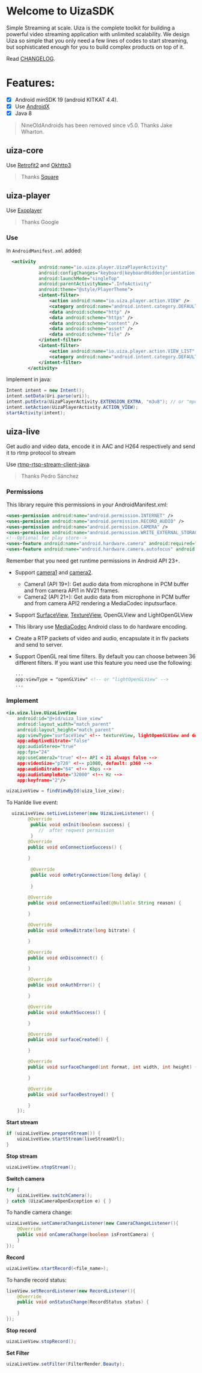 # Welcome to UizaSDK

Simple Streaming at scale.
Uiza is the complete toolkit for building a powerful video streaming application with unlimited scalability. We design Uiza so simple that you only need a few lines of codes to start streaming, but sophisticated enough for you to build complex products on top of it.

Read [CHANGELOG](https://github.com/uizaio/uiza-sdk-player/blob/dev/CHANGELOG.md).

# Features:

- [x] Android minSDK 19 (android KITKAT 4.4).
- [x] Use [AndroidX](https://developer.android.com/jetpack/androidx?gclid=Cj0KCQiAt_PuBRDcARIsAMNlBdq2Il2bTw2XtIrq_PWMWQY7SA3WQdaGTqod6HUvGE_eTJ0RiBVMnC4aAhFWEALw_wcB)
- [x] Java 8

> NineOldAndroids has been removed since v5.0. Thanks Jake Wharton.

## uiza-core

Use [Retrofit2](https://square.github.io/retrofit/) and [Okhttp3](https://square.github.io/okhttp/)
> Thanks [Square](https://github.com/square)

## uiza-player

Use [Exoplayer](https://github.com/google/ExoPlayer)

> Thanks Google

### Use

In `AndroidManifest.xml` added:

```xml
  <activity
            android:name="io.uiza.player.UizaPlayerActivity"
            android:configChanges="keyboard|keyboardHidden|orientation|screenSize|screenLayout|smallestScreenSize|uiMode"
            android:launchMode="singleTop"
            android:parentActivityName=".InfoActivity"
            android:theme="@style/PlayerTheme">
            <intent-filter>
                <action android:name="io.uiza.player.action.VIEW" />
                <category android:name="android.intent.category.DEFAULT" />
                <data android:scheme="http" />
                <data android:scheme="https" />
                <data android:scheme="content" />
                <data android:scheme="asset" />
                <data android:scheme="file" />
            </intent-filter>
            <intent-filter>
                <action android:name="io.uiza.player.action.VIEW_LIST" />
                <category android:name="android.intent.category.DEFAULT" />
            </intent-filter>
        </activity>
```

Implement in java:

```java
Intent intent = new Intent();
intent.setData(Uri.parse(uri));
intent.putExtra(UizaPlayerActivity.EXTENSION_EXTRA, "m3u8"); // or "mpd"
intent.setAction(UizaPlayerActivity.ACTION_VIEW);
startActivity(intent);
```


## uiza-live

Get audio and video data, encode it in AAC and H264 respectively and send it to rtmp protocol to stream

Use [rtmp-rtsp-stream-client-java](https://github.com/pedroSG94/rtmp-rtsp-stream-client-java).
> Thanks Pedro Sánchez

### Permissions

This library require this permissions in your AndroidManifest.xml:

```xml
<uses-permission android:name="android.permission.INTERNET" />
<uses-permission android:name="android.permission.RECORD_AUDIO" />
<uses-permission android:name="android.permission.CAMERA" /> 
<uses-permission android:name="android.permission.WRITE_EXTERNAL_STORAGE" /> <!-- for record -->
<!--Optional for play store-->
<uses-feature android:name="android.hardware.camera" android:required="false" />
<uses-feature android:name="android.hardware.camera.autofocus" android:required="false" />
```
Remember that you need get runtime permissions in Android API 23+.

- Support [camera1](https://developer.android.com/reference/android/hardware/Camera.html) and [camera2](https://developer.android.com/reference/android/hardware/camera2/package-summary.html).
	- Camera1 (API 19+): Get audio data from microphone in PCM buffer and from camera API1 in NV21 frames.
	- Camera2 (API 21+): Get audio data from microphone in PCM buffer and from camera API2 rendering a MediaCodec inputsurface.
- Support [SurfaceView](https://developer.android.com/reference/android/view/SurfaceView), [TextureView](https://developer.android.com/reference/android/view/TextureView), OpenGLView and LightOpenGLView
- This library use [MediaCodec](https://developer.android.com/reference/android/media/MediaCodec.html) Android class to do hardware encoding.
- Create a RTP packets of video and audio, encapsulate it in flv packets and send to server.
- Support OpenGL real time filters. By default you can choose between 36 different filters. If you want use this feature you need use the following:

	```xml
	...
	app:viewType = "openGLView" <!-- or "lightOpenGLView" -->
	...
	```

### Implement

```xml
<io.uiza.live.UizaLiveView
    android:id="@+id/uiza_live_view"
    android:layout_width="match_parent"
    android:layout_height="match_parent"
    app:viewType="surfaceView" <!-- textureView, lightOpenGLView and default openGLView -->
    app:adaptiveBitrate="false"
    app:audioStereo="true"
    app:fps="24"
    app:useCamera2="true" <!-- API < 21 always false -->
    app:videoSize="p720" <!-- p1080, default: p360 -->
    app:audioBitrate="64" <!-- Kbps -->
    app:audioSampleRate="32000" <!-- Hz -->
    app:keyframe="2"/>       
```

```java
uizaLiveView = findViewById(uiza_live_view);
```
To Hanlde live event:

```java
  uizaLiveView.setLiveListener(new UizaLiveListener() {
	    @Override
	     public void onInit(boolean success) {
			//  after request permission
	     }
        @Override
        public void onConnectionSuccess() {
            
        }
        
		 @Override
    	 public void onRetryConnection(long delay) {
    	 
    	 }
    	 
        @Override
        public void onConnectionFailed(@Nullable String reason) {

        }

        @Override
        public void onNewBitrate(long bitrate) {

        }

        @Override
        public void onDisconnect() {

        }

        @Override
        public void onAuthError() {

        }

        @Override
        public void onAuthSuccess() {

        }

        @Override
        public void surfaceCreated() {

        }

        @Override
        public void surfaceChanged(int format, int width, int height) {

        }

        @Override
        public void surfaceDestroyed() {

        }
    });
```

__Start stream__

```java
if (uizaLiveView.prepareStream()) {
	uizaLiveView.startStream(liveStreamUrl);
}
```

__Stop stream__

```java
uizaLiveView.stopStream();
```

__Switch camera__


```java
try {
    uizaLiveView.switchCamera();
} catch (UizaCameraOpenException e) { }
```
To handle camera change:

```java
uizaLiveView.setCameraChangeListener(new CameraChangeListener(){
	@Override
    public void onCameraChange(boolean isFrontCamera) {
    }
});
```

__Record__

```java
uizaLiveView.startRecord(<file_name>);
```

To handle record status:

```java
liveView.setRecordListener(new RecordListener(){
	@Override
    public void onStatusChange(RecordStatus status) {
    
    }
});
```

__Stop record__

```java
uizaLiveView.stopRecord();
```

__Set Filter__

```java
uizaLiveView.setFilter(FilterRender.Beauty);
```